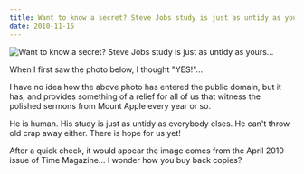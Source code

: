 ```yaml
---
title: Want to know a secret? Steve Jobs study is just as untidy as yours...
date: 2010-11-15
---
```


![Want to know a secret? Steve Jobs study is just as untidy as yours...](https://source.unsplash.com/dUPDhdeCN84/1600x900)

When I first saw the photo below, I thought "YES!"...

I have no idea how the above photo has entered the public domain, but it has, and provides something of a relief for all of us that witness the polished sermons from Mount Apple every year or so.

He is human. His study is just as untidy as everybody elses. He can't throw old crap away either. There is hope for us yet!

After a quick check, it would appear the image comes from the April 2010 issue of Time Magazine... I wonder how you buy back copies?